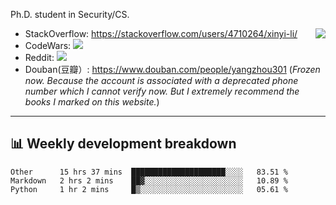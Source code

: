 Ph.D. student in Security/CS.

<img align="right" src="https://github-readme-stats.vercel.app/api?username=li-xin-yi&count_private=true&show_icons=true&hide_title=true&theme=tokyonight" />

- StackOverflow: https://stackoverflow.com/users/4710264/xinyi-li/
- CodeWars: [![](https://www.codewars.com/users/xy-li/badges/micro)](https://www.codewars.com/users/xy-li/)
- Reddit: [![](https://img.shields.io/reddit/user-karma/combined/xy-li?style=social)](https://www.reddit.com/user/xy-li/)
- Douban(豆瓣）: https://www.douban.com/people/yangzhou301  (*Frozen now. Because the account is associated with a deprecated phone number which I cannot verify now. But I extremely recommend the books I marked on this website.*)

---

## 📊 Weekly development breakdown

<!--START_SECTION:waka-->
```text
Other      15 hrs 37 mins  █████████████████████░░░░   83.51 % 
Markdown   2 hrs 2 mins    ██▓░░░░░░░░░░░░░░░░░░░░░░   10.89 % 
Python     1 hr 2 mins     █▒░░░░░░░░░░░░░░░░░░░░░░░   05.61 % 
```
<!--END_SECTION:waka-->
